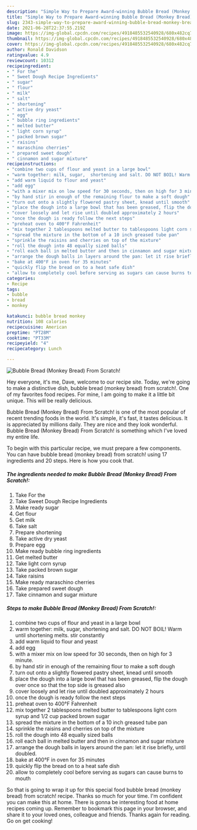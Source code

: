 ```yaml
---
description: "Simple Way to Prepare Award-winning Bubble Bread (Monkey Bread) From Scratch!"
title: "Simple Way to Prepare Award-winning Bubble Bread (Monkey Bread) From Scratch!"
slug: 2343-simple-way-to-prepare-award-winning-bubble-bread-monkey-bread-from-scratch
date: 2021-06-28T22:37:55.219Z
image: https://img-global.cpcdn.com/recipes/4918485532540928/680x482cq70/bubble-bread-monkey-bread-from-scratch-recipe-main-photo.jpg
thumbnail: https://img-global.cpcdn.com/recipes/4918485532540928/680x482cq70/bubble-bread-monkey-bread-from-scratch-recipe-main-photo.jpg
cover: https://img-global.cpcdn.com/recipes/4918485532540928/680x482cq70/bubble-bread-monkey-bread-from-scratch-recipe-main-photo.jpg
author: Ronald Davidson
ratingvalue: 4.9
reviewcount: 10312
recipeingredient:
- " For the"
- " Sweet Dough Recipe Ingredients"
- " sugar"
- " flour"
- " milk"
- " salt"
- " shortening"
- " active dry yeast"
- " egg"
- " bubble ring ingredients"
- " melted butter"
- " light corn syrup"
- " packed brown sugar"
- " raisins"
- " maraschino cherries"
- " prepared sweet dough"
- " cinnamon and sugar mixture"
recipeinstructions:
- "combine two cups of flour and yeast in a large bowl"
- "warm together: milk, sugar,  shortening and salt. DO NOT BOIL! Warm until shortening melts. stir constantly"
- "add warm liquid to flour and yeast"
- "add egg"
- "with a mixer mix on low speed for 30 seconds, then on high for 3 minute."
- "by hand stir in enough of the remaining flour to make a soft dough"
- "turn out onto a slightly flowered pastry sheet, knead until smooth"
- "place the dough into a large bowl that has been greased, flip the dough over once so that the top side is greased also"
- "cover loosely and let rise until doubled approximately 2 hours"
- "once the dough is ready follow the next steps"
- "preheat oven to 400°F Fahrenheit"
- "mix together 2 tablespoons melted butter to tablespoons light corn syrup and 1/2 cup packed brown sugar"
- "spread the mixture in the bottom of a 10 inch greased tube pan"
- "sprinkle the raisins and cherries on top of the mixture"
- "roll the dough into 48 equally sized balls"
- "roll each ball in melted butter and then in cinnamon and sugar mixture"
- "arrange the dough balls in layers around the pan: let it rise briefly, until doubled."
- "bake at 400°F in oven for 35 minutes"
- "quickly flip the bread on to a heat safe dish"
- "allow to completely cool before serving as sugars can cause burns to mouth"
categories:
- Recipe
tags:
- bubble
- bread
- monkey

katakunci: bubble bread monkey 
nutrition: 108 calories
recipecuisine: American
preptime: "PT28M"
cooktime: "PT33M"
recipeyield: "4"
recipecategory: Lunch

---
```



![Bubble Bread (Monkey Bread) From Scratch!](https://img-global.cpcdn.com/recipes/4918485532540928/680x482cq70/bubble-bread-monkey-bread-from-scratch-recipe-main-photo.jpg)

Hey everyone, it's me, Dave, welcome to our recipe site. Today, we're going to make a distinctive dish, bubble bread (monkey bread) from scratch!. One of my favorites food recipes. For mine, I am going to make it a little bit unique. This will be really delicious.

Bubble Bread (Monkey Bread) From Scratch! is one of the most popular of recent trending foods in the world. It's simple, it's fast, it tastes delicious. It is appreciated by millions daily. They are nice and they look wonderful. Bubble Bread (Monkey Bread) From Scratch! is something which I've loved my entire life.




To begin with this particular recipe, we must prepare a few components. You can have bubble bread (monkey bread) from scratch! using 17 ingredients and 20 steps. Here is how you cook that.

<!--inarticleads1-->

##### The ingredients needed to make Bubble Bread (Monkey Bread) From Scratch!:

1. Take  For the
1. Take  Sweet Dough Recipe Ingredients
1. Make ready  sugar
1. Get  flour
1. Get  milk
1. Take  salt
1. Prepare  shortening
1. Take  active dry yeast
1. Prepare  egg
1. Make ready  bubble ring ingredients
1. Get  melted butter
1. Take  light corn syrup
1. Take  packed brown sugar
1. Take  raisins
1. Make ready  maraschino cherries
1. Take  prepared sweet dough
1. Take  cinnamon and sugar mixture




<!--inarticleads2-->

##### Steps to make Bubble Bread (Monkey Bread) From Scratch!:

1. combine two cups of flour and yeast in a large bowl
1. warm together: milk, sugar,  shortening and salt. DO NOT BOIL! Warm until shortening melts. stir constantly
1. add warm liquid to flour and yeast
1. add egg
1. with a mixer mix on low speed for 30 seconds, then on high for 3 minute.
1. by hand stir in enough of the remaining flour to make a soft dough
1. turn out onto a slightly flowered pastry sheet, knead until smooth
1. place the dough into a large bowl that has been greased, flip the dough over once so that the top side is greased also
1. cover loosely and let rise until doubled approximately 2 hours
1. once the dough is ready follow the next steps
1. preheat oven to 400°F Fahrenheit
1. mix together 2 tablespoons melted butter to tablespoons light corn syrup and 1/2 cup packed brown sugar
1. spread the mixture in the bottom of a 10 inch greased tube pan
1. sprinkle the raisins and cherries on top of the mixture
1. roll the dough into 48 equally sized balls
1. roll each ball in melted butter and then in cinnamon and sugar mixture
1. arrange the dough balls in layers around the pan: let it rise briefly, until doubled.
1. bake at 400°F in oven for 35 minutes
1. quickly flip the bread on to a heat safe dish
1. allow to completely cool before serving as sugars can cause burns to mouth




So that is going to wrap it up for this special food bubble bread (monkey bread) from scratch! recipe. Thanks so much for your time. I'm confident you can make this at home. There is gonna be interesting food at home recipes coming up. Remember to bookmark this page in your browser, and share it to your loved ones, colleague and friends. Thanks again for reading. Go on get cooking!
